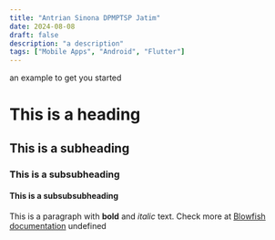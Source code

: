 ```yaml
---
title: "Antrian Sinona DPMPTSP Jatim"
date: 2024-08-08
draft: false
description: "a description"
tags: ["Mobile Apps", "Android", "Flutter"]
---
```

 an example to get you started
# This is a heading
## This is a subheading
### This is a subsubheading
#### This is a subsubsubheading
This is a paragraph with **bold** and *italic* text.
Check more at [Blowfish documentation](https://blowfish.page/)
undefined
